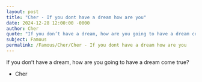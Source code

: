 ```yaml
---
layout: post
title: "Cher - If you dont have a dream how are you"
date: 2024-12-28 12:00:00 -0000
author: Cher
quote: "If you don’t have a dream, how are you going to have a dream come true?"
subject: Famous
permalink: /Famous/Cher/Cher - If you dont have a dream how are you
---
```


If you don’t have a dream, how are you going to have a dream come true?

- Cher
